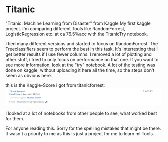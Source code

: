 # Titanic
"Titanic: Machine Learning from Disaster" from Kaggle
My first kaggle project. I'm comparing different Tools like RandomForrest, LogisticRegression etc.
at ca 76.5%acc with the TitanicTry notebook.

I tied many different versions and started to focus on RandomForrest. The Treeclassifiers seem to perform the best in this task. It's interresting that I get better results if I use fewer columns. I removed a lot of plotting and other stuff, i tried to only focus on performance on that one. If you want to see more information, look at the "try" notebook.
A lot of the testing was done on kaggle, without uploading it here all the time, so the steps don't seem as obvious here.

this is the Kaggle-Score i got from titanicforrest:
![GitHub Logo](/Img/KaggleScore.png) 

I looked at a lot of notebooks from other people to see, what worked best for them.

For anyone reading this. Sorry for the spelling mistakes that might be there. It wasn't a priority to me as this is just a project for me to learn ml Tools.
